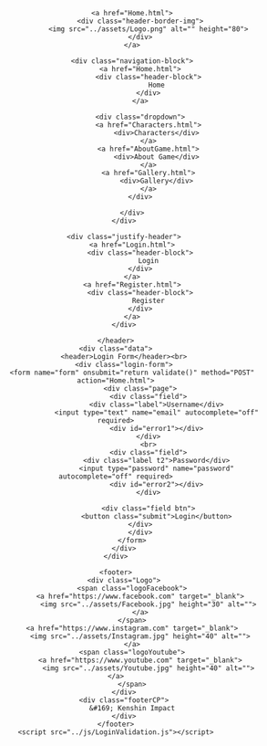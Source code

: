 <!DOCTYPE html>
<html lang="en">
<head>
    <meta charset="UTF-8">
    <meta http-equiv="X-UA-Compatible" content="IE=edge">
    <meta name="viewport" content="width=device-width, initial-scale=1.0">
    <title>Login Form</title>
    <link rel="stylesheet" href="../css/styleLogin.css">
    
</head>
<body>
    <header>
        <div class="justify-logo">


            <a href="Home.html">
                <div class="header-border-img">
                    <img src="../assets/Logo.png" alt="" height="80">
                </div>
            </a>

            <div class="navigation-block">
                <a href="Home.html">
                    <div class="header-block">
                        Home
                    </div>
                </a>

                <div class="dropdown">
                    <a href="Characters.html">
                        <div>Characters</div>
                    </a>
                    <a href="AboutGame.html">
                        <div>About Game</div>
                    </a>
                    <a href="Gallery.html">
                        <div>Gallery</div>
                    </a>
                </div>

            </div>
        </div>

        <div class="justify-header">
            <a href="Login.html">
                <div class="header-block">
                    Login
                </div>
            </a>
            <a href="Register.html">
                <div class="header-block">
                    Register
                </div>
            </a>
        </div>

    </header>
    <div class="data">
        <header>Login Form</header><br>
        <div class="login-form">
            <form name="form" onsubmit="return validate()" method="POST" action="Home.html">
                <div class="page">
                    <div class="field">
                        <div class="label">Username</div>
                        <input type="text" name="email" autocomplete="off" required>
                        <div id="error1"></div>
                    </div>
                    <br>
                    <div class="field">
                        <div class="label t2">Password</div>
                        <input type="password" name="password" autocomplete="off" required>
                        <div id="error2"></div>
                    </div>

                    <div class="field btn">
                        <button class="submit">Login</button>
                    </div>    
                </div>
            </form>
        </div>
    </div>
    
    <footer>
        <div class="Logo">
            <span class="logoFacebook">
                <a href="https://www.facebook.com" target="_blank">
                    <img src="../assets/Facebook.jpg" height="30" alt="">
                </a>
            </span>
            <a href="https://www.instagram.com" target="_blank">
                <img src="../assets/Instagram.jpg" height="40" alt="">
            </a>
            <span class="logoYoutube">
                <a href="https://www.youtube.com" target="_blank">
                    <img src="../assets/Youtube.jpg" height="40" alt=""></a>
            </span>
        </div>
        <div class="footerCP">
            &#169; Kenshin Impact
        </div>
    </footer>
    <script src="../js/LoginValidation.js"></script>
</body>
</html>
